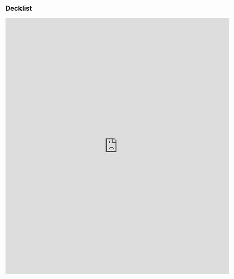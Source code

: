 ## Decklist

<iframe 
src="https://moxfield.com/embed/-aWXUudTR0m19tDk1sd5Jw"
id="moxfield-frame-1" frameBorder="0" width="700px" height="800px" onload="moxfieldOnLoad(event)"></iframe>
